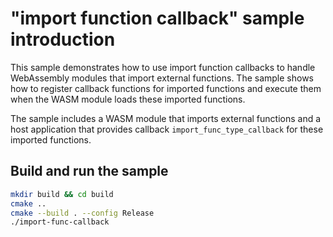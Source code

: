 # "import function callback" sample introduction

This sample demonstrates how to use import function callbacks to handle WebAssembly modules that import external functions. The sample shows how to register callback functions for imported functions and execute them when the WASM module loads these imported functions.

The sample includes a WASM module that imports external functions and a host application that provides callback `import_func_type_callback` for these imported functions.

## Build and run the sample

```bash
mkdir build && cd build
cmake ..
cmake --build . --config Release
./import-func-callback
```
